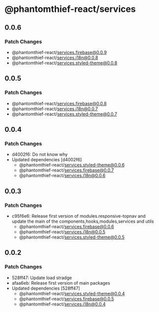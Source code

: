# @phantomthief-react/services

## 0.0.6

### Patch Changes

- @phantomthief-react/services.firebase@0.0.9
- @phantomthief-react/services.i18n@0.0.8
- @phantomthief-react/services.styled-theme@0.0.8

## 0.0.5

### Patch Changes

- @phantomthief-react/services.firebase@0.0.8
- @phantomthief-react/services.i18n@0.0.7
- @phantomthief-react/services.styled-theme@0.0.7

## 0.0.4

### Patch Changes

- d4002f6: Do not know why
- Updated dependencies [d4002f6]
  - @phantomthief-react/services.styled-theme@0.0.6
  - @phantomthief-react/services.firebase@0.0.7
  - @phantomthief-react/services.i18n@0.0.6

## 0.0.3

### Patch Changes

- c95f6e6: Release first version of modules.responsive-topnav and update the main of the components,hooks,modules,services and utils
  - @phantomthief-react/services.firebase@0.0.6
  - @phantomthief-react/services.i18n@0.0.5
  - @phantomthief-react/services.styled-theme@0.0.5

## 0.0.2

### Patch Changes

- 528ff47: Update load stradge
- afaa6eb: Release first version of main packages
- Updated dependencies [528ff47]
  - @phantomthief-react/services.styled-theme@0.0.4
  - @phantomthief-react/services.firebase@0.0.5
  - @phantomthief-react/services.i18n@0.0.4
